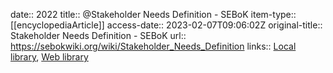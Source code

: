 date:: 2022
title:: @Stakeholder Needs Definition - SEBoK
item-type:: [[encyclopediaArticle]]
access-date:: 2023-02-07T09:06:02Z
original-title:: Stakeholder Needs Definition - SEBoK
url:: https://sebokwiki.org/wiki/Stakeholder_Needs_Definition
links:: [Local library](zotero://select/library/items/D23PU2ZI), [Web library](https://www.zotero.org/users/6520516/items/D23PU2ZI)
